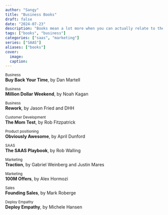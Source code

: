 ```yaml
---
author: "Sangy"
title: "Business Books"
draft: false
date: "2024-07-23"
description: "Books mean a lot more when you can actually relate to the problems they claim to help with."
tags: ["books", "business"]
categories: ["saas", "marketing"]
series: ["SAAS"]
aliases: ["books"]
cover:
  image: 
  caption: 
---
```


<small>Business</small> <br>
**Buy Back Your Time**, by Dan Martell

<small>Business</small> <br>
**Million Dollar Weekend**, by Noah Kagan

<small>Business</small> <br>
**Rework**, by Jason Fried and DHH

<small>Customer Development</small> <br>
**The Mom Test**, by Rob Fitzpatrick

<small>Product positioning</small> <br>
**Obviously Awesome**, by April Dunford

<small>SAAS</small> <br>
**The SAAS Playbook**, by Rob Walling

<small>Marketing</small> <br>
**Traction**, by Gabriel Weinberg and Justin Mares

<small>Marketing</small> <br>
**100M Offers**, by Alex Hormozi

<small>Sales</small> <br>
**Founding Sales**, by Mark Roberge

<small>Deploy Empathy</small> <br>
**Deploy Empathy**, by Michele Hansen

